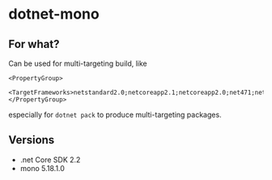 # dotnet-mono

## For what?

Can be used for multi-targeting build, like

    <PropertyGroup>
        <TargetFrameworks>netstandard2.0;netcoreapp2.1;netcoreapp2.0;net471;net47;net461;net46;net45</TargetFrameworks>
    </PropertyGroup>

especially for `dotnet pack` to produce multi-targeting packages.

## Versions

* .net Core SDK 2.2   
* mono 5.18.1.0
